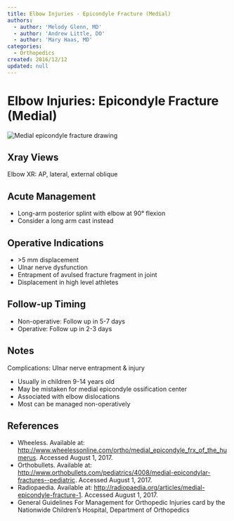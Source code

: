 ```yaml
---
title: Elbow Injuries - Epicondyle Fracture (Medial)
authors:
  - author: 'Melody Glenn, MD'
  - author: 'Andrew Little, DO'
  - author: 'Mary Haas, MD'
categories:
  - Orthopedics
created: 2016/12/12
updated: null
---
```


# Elbow Injuries: Epicondyle Fracture (Medial)

![Medial epicondyle fracture drawing](media/epicondyle-fracture-medial_image-1.png)

## Xray Views

Elbow XR: AP, lateral, external oblique

## Acute Management

- Long-arm posterior splint with elbow at 90° flexion
- Consider a long arm cast instead

## Operative Indications

- \>5 mm displacement
- Ulnar nerve dysfunction
- Entrapment of avulsed fracture fragment in joint
- Displacement in high level athletes

## Follow-up Timing

- Non-operative: Follow up in 5-7 days
- Operative: Follow up in 2-3 days

## Notes

Complications: Ulnar nerve entrapment & injury

- Usually in children 9-14 years old
- May be mistaken for medial epicondyle ossification center
- Associated with elbow dislocations
- Most can be managed non-operatively

## References

- Wheeless. Available at: http://www.wheelessonline.com/ortho/medial_epicondyle_frx_of_the_humerus. Accessed August 1, 2017.
- Orthobullets. Available at: http://www.orthobullets.com/pediatrics/4008/medial-epicondylar-fractures--pediatric. Accessed August 1, 2017.
- Radiopaedia. Available at: http://radiopaedia.org/articles/medial-epicondyle-fracture-1. Accessed August 1, 2017.
- General Guidelines For Management for Orthopedic Injuries card by the Nationwide Children’s Hospital, Department of Orthopedics

